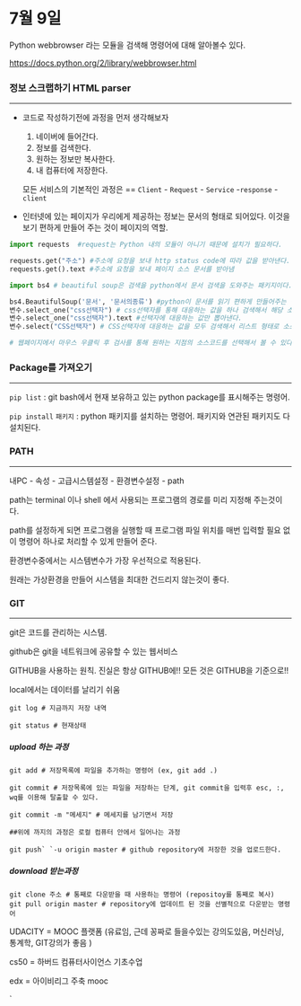 # 7월 9일

Python webbrowser 라는 모듈을 검색해 명령어에 대해 알아볼수 있다.

https://docs.python.org/2/library/webbrowser.html





 ### 정보 스크랩하기 HTML parser

---

- 코드로 작성하기전에 과정을 먼저 생각해보자

  1. 네이버에 들어간다.
  2. 정보를 검색한다.
  3. 원하는 정보만 복사한다.
  4. 내 컴퓨터에 저장한다.

  

  모든 서비스의 기본적인 과정은 == `Client` - `Request` - `Service` -`response` -`client`



- 인터넷에 있는 페이지가 우리에게 제공하는 정보는 문서의 형태로 되어있다. 이것을 보기 편하게
  만들어 주는 것이 페이지의 역할.

```python
import requests  #request는 Python 내의 모듈이 아니기 때문에 설치가 필요하다.

requests.get("주소") #주소에 요청을 보내 http status code에 따라 값을 받아낸다.
requests.get().text #주소에 요청을 보내 페이지 소스 문서를 받아냄

import bs4 # beautiful soup은 검색을 python에서 문서 검색을 도와주는 패키지이다. 내장 모듈이 아니기 			 때문에 역시 설치가 필요함

bs4.BeautifulSoup('문서', '문서의종류') #python이 문서를 읽기 편하게 만들어주는 명령. html에선 										  css선택자를 통해 검색이 가능하게 만들어준다.
변수.select_one("css선택자") # css선택자를 통해 대응하는 값을 하나 검색해서 해당 소스를 가져온다.
변수.select_one("css선택자").text #선택자에 대응하는 값만 뽑아낸다.
변수.select("CSS선택자") # CSS선택자에 대응하는 값을 모두 검색해서 리스트 형태로 소스를 가져온다.

# 웹페이지에서 마우스 우클릭 후 검사를 통해 원하는 지점의 소스코드를 선택해서 볼 수 있다.
```



### Package를 가져오기

---

`pip list` : git bash에서 현재 보유하고 있는 python package를 표시해주는 명령어.

`pip install` `패키지` : python 패키지를 설치하는 명령어. 패키지와 연관된 패키지도 다 설치된다.



### PATH

---

내PC - 속성 - 고급시스템설정 - 환경변수설정 - path

path는 terminal 이나 shell 에서 사용되는 프로그램의 경로를 미리 지정해 주는것이다. 

path를 설정하게 되면 프로그램을 실행할 때 프로그램 파일 위치를 매번 입력할 필요 없이 명령어 하나로 처리할 수 있게 만들어 준다. 

환경변수중에서는 시스템변수가 가장 우선적으로 적용된다.

원래는 가상환경을 만들어 시스템을 최대한 건드리지 않는것이 좋다.



### GIT

---

git은 코드를 관리하는 시스템.

github은 git을 네트워크에 공유할 수 있는 웹서비스



GITHUB을 사용하는 원칙. 진실은 항상 GITHUB에!! 모든 것은 GITHUB을 기준으로!!

local에서는 데이터를 날리기 쉬움



```shell
git log # 지금까지 저장 내역

git status # 현재상태
```

##### upload 하는 과정

```shell
git add # 저장목록에 파일을 추가하는 명령어 (ex, git add .)

git commit # 저장목록에 있는 파일을 저장하는 단계, git commit을 입력후 esc, :, wq를 이용해 탈출할 수 있다.

git commit -m "메세지" # 메세지를 남기면서 저장

##위에 까지의 과정은 로컬 컴퓨터 안에서 일어나는 과정

git push` `-u origin master # github repository에 저장한 것을 업로드한다.
```

##### download 받는과정

```shell
git clone 주소 # 통째로 다운받을 때 사용하는 명령어 (repositoy를 통째로 복사)
git pull origin master # repository에 업데이트 된 것을 선별적으로 다운받는 명령어
```



UDACITY = MOOC 플랫폼 (유료임, 근데 꽁짜로 들을수있는 강의도있음, 머신러닝, 통계학, GIT강의가 좋음 )

cs50 = 하버드 컴퓨터사이언스 기초수업

edx = 아이비리그 주축 mooc

`